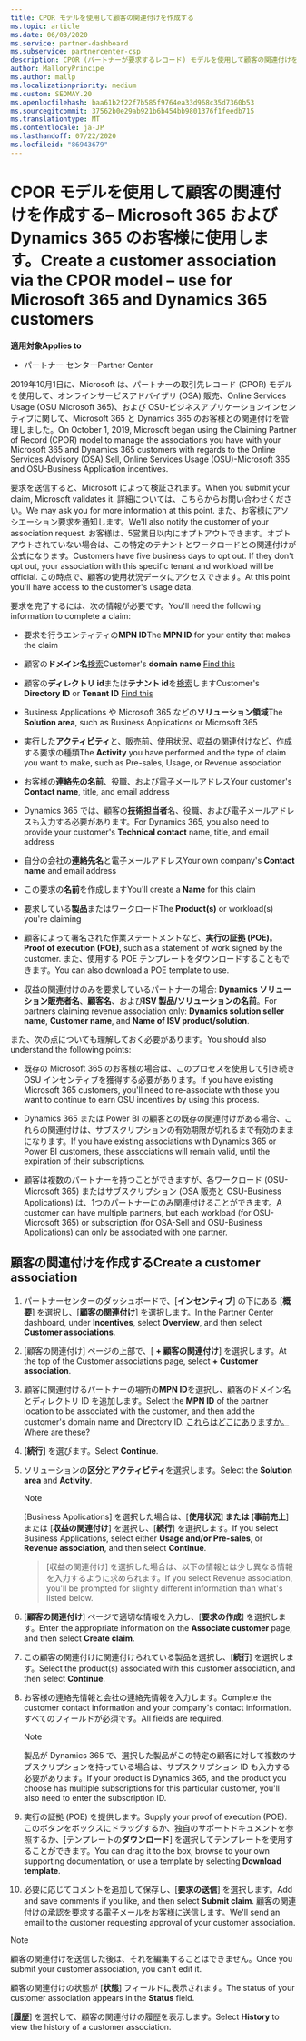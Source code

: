 ```yaml
---
title: CPOR モデルを使用して顧客の関連付けを作成する
ms.topic: article
ms.date: 06/03/2020
ms.service: partner-dashboard
ms.subservice: partnercenter-csp
description: CPOR (パートナーが要求するレコード) モデルを使用して顧客の関連付けを作成します。 Microsoft 365 と Dynamics 365 の顧客の売上、使用状況、& インセンティブを管理するのに役立ちます。
author: MalloryPrincipe
ms.author: mallp
ms.localizationpriority: medium
ms.custom: SEOMAY.20
ms.openlocfilehash: baa61b2f22f7b585f9764ea33d968c35d7360b53
ms.sourcegitcommit: 37562b0e29ab921b6b454bb9801376f1feedb715
ms.translationtype: MT
ms.contentlocale: ja-JP
ms.lasthandoff: 07/22/2020
ms.locfileid: "86943679"
---
```

# <a name="create-a-customer-association-via-the-cpor-model--use-for-microsoft-365-and-dynamics-365-customers"></a><span data-ttu-id="3f6fd-104">CPOR モデルを使用して顧客の関連付けを作成する– Microsoft 365 および Dynamics 365 のお客様に使用します。</span><span class="sxs-lookup"><span data-stu-id="3f6fd-104">Create a customer association via the CPOR model – use for Microsoft 365 and Dynamics 365 customers</span></span>

<span data-ttu-id="3f6fd-105">**適用対象**</span><span class="sxs-lookup"><span data-stu-id="3f6fd-105">**Applies to**</span></span>

- <span data-ttu-id="3f6fd-106">パートナー センター</span><span class="sxs-lookup"><span data-stu-id="3f6fd-106">Partner Center</span></span>

<span data-ttu-id="3f6fd-107">2019年10月1日に、Microsoft は、パートナーの取引先レコード (CPOR) モデルを使用して、オンラインサービスアドバイザリ (OSA) 販売、Online Services Usage (OSU Microsoft 365)、および OSU-ビジネスアプリケーションインセンティブに関して、Microsoft 365 と Dynamics 365 のお客様との関連付けを管理しました。</span><span class="sxs-lookup"><span data-stu-id="3f6fd-107">On October 1, 2019, Microsoft began using the Claiming Partner of Record (CPOR) model to manage the associations you have with your Microsoft 365 and Dynamics 365 customers with regards to the Online Services Advisory (OSA) Sell, Online Services Usage (OSU)-Microsoft 365 and OSU-Business Application incentives.</span></span>

<span data-ttu-id="3f6fd-108">要求を送信すると、Microsoft によって検証されます。</span><span class="sxs-lookup"><span data-stu-id="3f6fd-108">When you submit your claim, Microsoft validates it.</span></span> <span data-ttu-id="3f6fd-109">詳細については、こちらからお問い合わせください。</span><span class="sxs-lookup"><span data-stu-id="3f6fd-109">We may ask you for more information at this point.</span></span> <span data-ttu-id="3f6fd-110">また、お客様にアソシエーション要求を通知します。</span><span class="sxs-lookup"><span data-stu-id="3f6fd-110">We'll also notify the customer of your association request.</span></span> <span data-ttu-id="3f6fd-111">お客様は、5営業日以内にオプトアウトできます。オプトアウトされていない場合は、この特定のテナントとワークロードとの関連付けが公式になります。</span><span class="sxs-lookup"><span data-stu-id="3f6fd-111">Customers have five business days to opt out. If they don't opt out, your association with this specific tenant and workload will be official.</span></span> <span data-ttu-id="3f6fd-112">この時点で、顧客の使用状況データにアクセスできます。</span><span class="sxs-lookup"><span data-stu-id="3f6fd-112">At this point you'll have access to the customer's usage data.</span></span> 

<span data-ttu-id="3f6fd-113">要求を完了するには、次の情報が必要です。</span><span class="sxs-lookup"><span data-stu-id="3f6fd-113">You'll need the following information to complete a claim:</span></span>

- <span data-ttu-id="3f6fd-114">要求を行うエンティティの**MPN ID**</span><span class="sxs-lookup"><span data-stu-id="3f6fd-114">The **MPN ID** for your entity that makes the claim</span></span>

- <span data-ttu-id="3f6fd-115">顧客の**ドメイン名**[検索](find-customer-domain-name.md)</span><span class="sxs-lookup"><span data-stu-id="3f6fd-115">Customer's **domain name** [Find this](find-customer-domain-name.md)</span></span>

- <span data-ttu-id="3f6fd-116">顧客の**ディレクトリ id**または**テナント id**を[検索](find-customer-domain-name.md)します</span><span class="sxs-lookup"><span data-stu-id="3f6fd-116">Customer's **Directory ID** or **Tenant ID** [Find this](find-customer-domain-name.md)</span></span>

- <span data-ttu-id="3f6fd-117">Business Applications や Microsoft 365 などの**ソリューション領域**</span><span class="sxs-lookup"><span data-stu-id="3f6fd-117">The **Solution area**, such as Business Applications or Microsoft 365</span></span>

- <span data-ttu-id="3f6fd-118">実行した**アクティビティ**と、販売前、使用状況、収益の関連付けなど、作成する要求の種類</span><span class="sxs-lookup"><span data-stu-id="3f6fd-118">The **Activity** you have performed and the type of claim you want to make, such as Pre-sales, Usage, or Revenue association</span></span>

- <span data-ttu-id="3f6fd-119">お客様の**連絡先の名前**、役職、および電子メールアドレス</span><span class="sxs-lookup"><span data-stu-id="3f6fd-119">Your customer's **Contact name**, title, and email address</span></span>

- <span data-ttu-id="3f6fd-120">Dynamics 365 では、顧客の**技術担当者**名、役職、および電子メールアドレスも入力する必要があります。</span><span class="sxs-lookup"><span data-stu-id="3f6fd-120">For Dynamics 365, you also need to provide your customer's **Technical contact** name, title, and email address</span></span>

- <span data-ttu-id="3f6fd-121">自分の会社の**連絡先名**と電子メールアドレス</span><span class="sxs-lookup"><span data-stu-id="3f6fd-121">Your own company's **Contact name** and email address</span></span>

- <span data-ttu-id="3f6fd-122">この要求の**名前**を作成します</span><span class="sxs-lookup"><span data-stu-id="3f6fd-122">You'll create a **Name** for this claim</span></span>

- <span data-ttu-id="3f6fd-123">要求している**製品**またはワークロード</span><span class="sxs-lookup"><span data-stu-id="3f6fd-123">The **Product(s)** or workload(s) you're claiming</span></span>

- <span data-ttu-id="3f6fd-124">顧客によって署名された作業ステートメントなど、**実行の証拠 (POE)**。</span><span class="sxs-lookup"><span data-stu-id="3f6fd-124">**Proof of execution (POE)**, such as a statement of work signed by the customer.</span></span> <span data-ttu-id="3f6fd-125">また、使用する POE テンプレートをダウンロードすることもできます。</span><span class="sxs-lookup"><span data-stu-id="3f6fd-125">You can also download a POE template to use.</span></span>

- <span data-ttu-id="3f6fd-126">収益の関連付けのみを要求しているパートナーの場合: **Dynamics ソリューション販売者名**、**顧客名**、および**ISV 製品/ソリューションの名前**。</span><span class="sxs-lookup"><span data-stu-id="3f6fd-126">For partners claiming revenue association only: **Dynamics solution seller name**, **Customer name**, and **Name of ISV product/solution**.</span></span> 

<span data-ttu-id="3f6fd-127">また、次の点についても理解しておく必要があります。</span><span class="sxs-lookup"><span data-stu-id="3f6fd-127">You should also understand the following points:</span></span>

- <span data-ttu-id="3f6fd-128">既存の Microsoft 365 のお客様の場合は、このプロセスを使用して引き続き OSU インセンティブを獲得する必要があります。</span><span class="sxs-lookup"><span data-stu-id="3f6fd-128">If you have existing Microsoft 365 customers, you'll need to re-associate with those you want to continue to earn OSU incentives by using this process.</span></span>

- <span data-ttu-id="3f6fd-129">Dynamics 365 または Power BI の顧客との既存の関連付けがある場合、これらの関連付けは、サブスクリプションの有効期限が切れるまで有効のままになります。</span><span class="sxs-lookup"><span data-stu-id="3f6fd-129">If you have existing associations with Dynamics 365 or Power BI customers, these associations will remain valid, until the expiration of their subscriptions.</span></span>

- <span data-ttu-id="3f6fd-130">顧客は複数のパートナーを持つことができますが、各ワークロード (OSU-Microsoft 365) またはサブスクリプション (OSA 販売と OSU-Business Applications) は、1つのパートナーにのみ関連付けることができます。</span><span class="sxs-lookup"><span data-stu-id="3f6fd-130">A customer can have multiple partners, but each workload (for OSU-Microsoft 365) or subscription (for OSA-Sell and OSU-Business Applications) can only be associated with one partner.</span></span>

## <a name="create-a-customer-association"></a><span data-ttu-id="3f6fd-131">顧客の関連付けを作成する</span><span class="sxs-lookup"><span data-stu-id="3f6fd-131">Create a customer association</span></span>

1. <span data-ttu-id="3f6fd-132">パートナーセンターのダッシュボードで、[**インセンティブ**] の下にある [**概要**] を選択し、[**顧客の関連付け**] を選択します。</span><span class="sxs-lookup"><span data-stu-id="3f6fd-132">In the Partner Center dashboard, under **Incentives**, select **Overview**, and then select **Customer associations**.</span></span> 

2. <span data-ttu-id="3f6fd-133">[顧客の関連付け] ページの上部で、[ **+ 顧客の関連付け**] を選択します。</span><span class="sxs-lookup"><span data-stu-id="3f6fd-133">At the top of the Customer associations page, select **+ Customer association**.</span></span>

3. <span data-ttu-id="3f6fd-134">顧客に関連付けるパートナーの場所の**MPN ID**を選択し、顧客のドメイン名とディレクトリ ID を追加します。</span><span class="sxs-lookup"><span data-stu-id="3f6fd-134">Select the **MPN ID** of the partner location to be associated with the customer, and then add the customer's domain name and Directory ID.</span></span> [<span data-ttu-id="3f6fd-135">これらはどこにありますか。</span><span class="sxs-lookup"><span data-stu-id="3f6fd-135">Where are these?</span></span>](find-customer-domain-name.md)

4. <span data-ttu-id="3f6fd-136">**[続行]** を選びます。</span><span class="sxs-lookup"><span data-stu-id="3f6fd-136">Select **Continue**.</span></span>

5. <span data-ttu-id="3f6fd-137">ソリューションの**区分**と**アクティビティ**を選択します。</span><span class="sxs-lookup"><span data-stu-id="3f6fd-137">Select the **Solution area** and **Activity**.</span></span> 

   >[!Note]
   >
   ><span data-ttu-id="3f6fd-138">[Business Applications] を選択した場合は、[**使用状況] または [事前売上**] または [**収益の関連付け**] を選択し、[**続行**] を選択します。</span><span class="sxs-lookup"><span data-stu-id="3f6fd-138">If you select Business Applications, select either **Usage and/or Pre-sales**, or **Revenue association**, and then select **Continue**.</span></span> 

   ><span data-ttu-id="3f6fd-139">[収益の関連付け] を選択した場合は、以下の情報とは少し異なる情報を入力するように求められます。</span><span class="sxs-lookup"><span data-stu-id="3f6fd-139">If you select Revenue association, you'll be prompted for slightly different information than what's listed below.</span></span>

6. <span data-ttu-id="3f6fd-140">[**顧客の関連付け**] ページで適切な情報を入力し、[**要求の作成**] を選択します。</span><span class="sxs-lookup"><span data-stu-id="3f6fd-140">Enter the appropriate information on the **Associate customer** page, and then select **Create claim**.</span></span>

7. <span data-ttu-id="3f6fd-141">この顧客の関連付けに関連付けられている製品を選択し、[**続行**] を選択します。</span><span class="sxs-lookup"><span data-stu-id="3f6fd-141">Select the product(s) associated with this customer association, and then select **Continue**.</span></span>

8. <span data-ttu-id="3f6fd-142">お客様の連絡先情報と会社の連絡先情報を入力します。</span><span class="sxs-lookup"><span data-stu-id="3f6fd-142">Complete the customer contact information and your company's contact information.</span></span> <span data-ttu-id="3f6fd-143">すべてのフィールドが必須です。</span><span class="sxs-lookup"><span data-stu-id="3f6fd-143">All fields are required.</span></span> 

   >[!NOTE]
   ><span data-ttu-id="3f6fd-144">製品が Dynamics 365 で、選択した製品がこの特定の顧客に対して複数のサブスクリプションを持っている場合は、サブスクリプション ID も入力する必要があります。</span><span class="sxs-lookup"><span data-stu-id="3f6fd-144">If your product is Dynamics 365, and the product you choose has multiple subscriptions for this particular customer, you'll also need to enter the subscription ID.</span></span>

9. <span data-ttu-id="3f6fd-145">実行の証拠 (POE) を提供します。</span><span class="sxs-lookup"><span data-stu-id="3f6fd-145">Supply your proof of execution (POE).</span></span> <span data-ttu-id="3f6fd-146">このボタンをボックスにドラッグするか、独自のサポートドキュメントを参照するか、[テンプレートの**ダウンロード**] を選択してテンプレートを使用することができます。</span><span class="sxs-lookup"><span data-stu-id="3f6fd-146">You can drag it to the box, browse to your own supporting documentation, or use a template by selecting **Download template**.</span></span> 

10. <span data-ttu-id="3f6fd-147">必要に応じてコメントを追加して保存し、[**要求の送信**] を選択します。</span><span class="sxs-lookup"><span data-stu-id="3f6fd-147">Add and save comments if you like, and then select **Submit claim**.</span></span> <span data-ttu-id="3f6fd-148">顧客の関連付けの承認を要求する電子メールをお客様に送信します。</span><span class="sxs-lookup"><span data-stu-id="3f6fd-148">We'll send an email to the customer requesting approval of your customer association.</span></span>

   >[!NOTE]
   ><span data-ttu-id="3f6fd-149">顧客の関連付けを送信した後は、それを編集することはできません。</span><span class="sxs-lookup"><span data-stu-id="3f6fd-149">Once you submit your customer association, you can't edit it.</span></span>

<span data-ttu-id="3f6fd-150">顧客の関連付けの状態が [**状態**] フィールドに表示されます。</span><span class="sxs-lookup"><span data-stu-id="3f6fd-150">The status of your customer association appears in the **Status** field.</span></span>

<span data-ttu-id="3f6fd-151">[**履歴**] を選択して、顧客の関連付けの履歴を表示します。</span><span class="sxs-lookup"><span data-stu-id="3f6fd-151">Select **History** to view the history of a customer association.</span></span>

